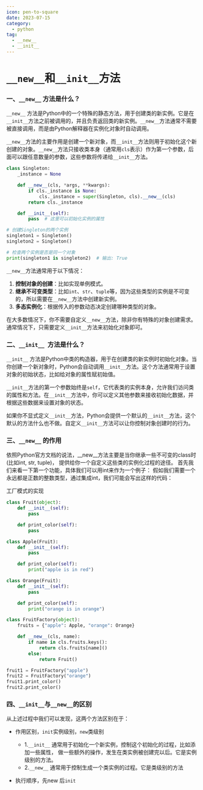 ```yaml
---
icon: pen-to-square
date: 2023-07-15
category:
  - python
tag:
  - __new__
  - __init__
---
```


# `__new__`和`__init__`方法



###  一、`__new__` 方法是什么？

`__new__` 方法是Python中的一个特殊的静态方法，用于创建类的新实例。它是在`__init__`方法之前被调用的，并且负责返回类的新实例。`__new__`方法通常不需要被直接调用，而是由Python解释器在实例化对象时自动调用。

`__new__`方法的主要作用是创建一个新对象，而`__init__`方法则用于初始化这个新创建的对象。`__new__`方法只接收类本身（通常用`cls`表示）作为第一个参数，后面可以跟任意数量的参数，这些参数将传递给`__init__`方法。

```python
class Singleton:
    _instance = None

    def __new__(cls, *args, **kwargs):
        if cls._instance is None:
            cls._instance = super(Singleton, cls).__new__(cls)
        return cls._instance

    def __init__(self):
        pass  # 这里可以初始化实例的属性

# 创建Singleton的两个实例
singleton1 = Singleton()
singleton2 = Singleton()

# 检查两个实例是否是同一个对象
print(singleton1 is singleton2)  # 输出: True
```

`__new__`方法通常用于以下情况：

1. **控制对象的创建**：比如实现单例模式。
2. **继承不可变类型**：比如`int`、`str`、`tuple`等，因为这些类型的实例是不可变的，所以需要在`__new__`方法中创建新实例。
3. **多态实例化**：根据传入的参数动态决定创建哪种类型的对象。

在大多数情况下，你不需要自定义`__new__`方法，除非你有特殊的对象创建需求。通常情况下，只需要定义`__init__`方法来初始化对象即可。



### 二、`__init__ `方法是什么？

`__init__` 方法是Python中类的构造器，用于在创建类的新实例时初始化对象。当你创建一个新对象时，Python会自动调用`__init__`方法。这个方法通常用于设置对象的初始状态，比如给对象的属性赋初始值。

`__init__`方法的第一个参数始终是`self`，它代表类的实例本身，允许我们访问类的属性和方法。在`__init__`方法中，你可以定义其他参数来接收初始化数据，并根据这些数据来设置对象的状态。

如果你不显式定义`__init__`方法，Python会提供一个默认的`__init__`方法，这个默认的方法什么也不做。自定义`__init__`方法可以让你控制对象创建时的行为。



### 三、`__new__` 的作用

依照Python官方文档的说法，__new__方法主要是当你继承一些不可变的class时(比如int, str, tuple)， 提供给你一个自定义这些类的实例化过程的途径。 首先我们来看一下第一个功能，具体我们可以用int来作为一个例子： 假如我们需要一个永远都是正数的整数类型，通过集成int，我们可能会写出这样的代码：

工厂模式的实现

```python
class Fruit(object):
    def __init__(self):
        pass

    def print_color(self):
        pass

class Apple(Fruit):
    def __init__(self):
        pass

    def print_color(self):
        print("apple is in red")

class Orange(Fruit):
    def __init__(self):
        pass

    def print_color(self):
        print("orange is in orange")

class FruitFactory(object):
    fruits = {"apple": Apple, "orange": Orange}

    def __new__(cls, name):
        if name in cls.fruits.keys():
            return cls.fruits[name]()
        else:
            return Fruit()

fruit1 = FruitFactory("apple")
fruit2 = FruitFactory("orange")
fruit1.print_color()    
fruit2.print_color()    
```



### 四、`__init__`与`__new__`的区别

从上述过程中我们可以发现，这两个方法区别在于：

- 作用区别，`init`实例级别，`new`类级别
  - 1.`__init__` 通常用于初始化一个新实例，控制这个初始化的过程，比如添加一些属性， 做一些额外的操作，发生在类实例被创建完以后。它是实例级别的方法。
  - 2.`__new__` 通常用于控制生成一个类实例的过程。它是类级别的方法

- 执行顺序，先new 后`init`

  



